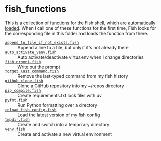 # fish_functions

This is a collection of functions for the Fish shell, which are [automatically loaded][functions].
When I call one of these functions for the first time, Fish looks for the corresponding file in this folder and loads the function from there.

[functions]: https://fishshell.com/docs/current/language.html#autoloading-functions

<!-- [[[cog

# This adds the root of the repo to the PATH, which has cog_helpers.py
from os.path import abspath, basename, dirname
import sys

sys.path.append(abspath(dirname(dirname("."))))

import glob
import shlex

import cog

import cog_helpers

folder_name = "fish_functions"

functions = []

for f in sorted(glob.glob("fish_functions/*.fish")):

    # Look for the line in the file that defines the function.
    #
    # e.g. if the file is called 'tmpdir.fish', look for the line that
    # starts 'function tmpdir'
    function_name = basename(f).replace('.fish', '')
    definition_line = next(
        line
        for line in open(f)
        if line.startswith(f'function {function_name}')
    )

    # Now split the definition line into components
    components = shlex.split(definition_line)
    try:
        description_flag = components.index("--description")
    except ValueError:
        raise ValueError(f"No --description flag for {function_name}")
    description = components[description_flag + 1]

    functions.append({"name": basename(f), "description": description})

cog_helpers.create_description_table(folder_name=folder_name, scripts=functions)
]]] -->
<dl>
  <dt>
    <a href="https://github.com/alexwlchan/scripts/blob/main/fish_functions/append_to_file_if_not_exists.fish">
      <code>append_to_file_if_not_exists.fish</code>
    </a>
  </dt>
  <dd>
    Append a line to a file, but only if it's not already there
  </dd>

  <dt>
    <a href="https://github.com/alexwlchan/scripts/blob/main/fish_functions/auto_activate_venv.fish">
      <code>auto_activate_venv.fish</code>
    </a>
  </dt>
  <dd>
    Auto activate/deactivate virtualenv when I change directories
  </dd>

  <dt>
    <a href="https://github.com/alexwlchan/scripts/blob/main/fish_functions/fish_prompt.fish">
      <code>fish_prompt.fish</code>
    </a>
  </dt>
  <dd>
    Write out the prompt
  </dd>

  <dt>
    <a href="https://github.com/alexwlchan/scripts/blob/main/fish_functions/forget_last_command.fish">
      <code>forget_last_command.fish</code>
    </a>
  </dt>
  <dd>
    Remove the last-typed command from my fish history
  </dd>

  <dt>
    <a href="https://github.com/alexwlchan/scripts/blob/main/fish_functions/github-clone.fish">
      <code>github-clone.fish</code>
    </a>
  </dt>
  <dd>
    Clone a GitHub repository into my ~/repos directory
  </dd>

  <dt>
    <a href="https://github.com/alexwlchan/scripts/blob/main/fish_functions/pip_compile.fish">
      <code>pip_compile.fish</code>
    </a>
  </dt>
  <dd>
    Create requirements.txt lock files with uv
  </dd>

  <dt>
    <a href="https://github.com/alexwlchan/scripts/blob/main/fish_functions/pyfmt.fish">
      <code>pyfmt.fish</code>
    </a>
  </dt>
  <dd>
    Run Python formatting over a directory
  </dd>

  <dt>
    <a href="https://github.com/alexwlchan/scripts/blob/main/fish_functions/reload_fish_config.fish">
      <code>reload_fish_config.fish</code>
    </a>
  </dt>
  <dd>
    Load the latest version of my fish config
  </dd>

  <dt>
    <a href="https://github.com/alexwlchan/scripts/blob/main/fish_functions/tmpdir.fish">
      <code>tmpdir.fish</code>
    </a>
  </dt>
  <dd>
    Create and switch into a temporary directory
  </dd>

  <dt>
    <a href="https://github.com/alexwlchan/scripts/blob/main/fish_functions/venv.fish">
      <code>venv.fish</code>
    </a>
  </dt>
  <dd>
    Create and activate a new virtual environment
  </dd>
</dl>
<!-- [[[end]]] (checksum: b252f415053e97cb4e0110ae9131b55e) -->